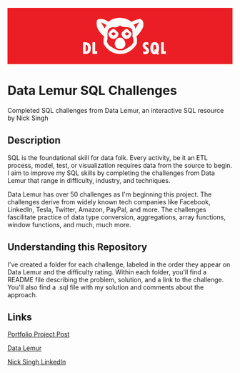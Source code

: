 ![Data Lemur Logo Graphic](./proj_header_008.jpg)

# Data Lemur SQL Challenges

Completed SQL challenges from Data Lemur, an interactive SQL resource by Nick Singh

## Description

SQL is the foundational skill for data folk. Every activity, be it an ETL process, model, test, or visualization requires data from the source to begin.
I aim to improve my SQL skills by completing the challenges from Data Lemur that range in difficulty, industry, and techniques.

Data Lemur has over 50 challenges as I'm beginning this project. The challenges derive from widely known tech companies like Facebook, LinkedIn, Tesla, Twitter, 
Amazon, PayPal, and more. The challenges fascilitate practice of data type conversion, aggregations, array functions, window functions, and much, much more.

## Understanding this Repository

I've created a folder for each challenge, labeled in the order they appear on Data Lemur and the difficulty rating. Within each folder, you'll find a README file describing the problem, solution, and a link to the challenge. You'll also find a .sql file with my solution and comments about the approach.

## Links

[Portfolio Project Post](https://adam-bushman.com/project_posts/proj_sql-challenges_008.html)

[Data Lemur](https://datalemur.com/)

[Nick Singh LinkedIn](https://www.linkedin.com/in/nick-singh-tech/)
